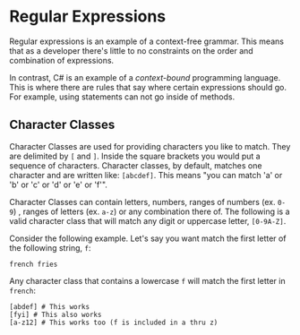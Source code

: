 # Regular Expressions

Regular expressions is an example of a context-free grammar. This means that as a developer there's little to no constraints on the order and combination of expressions.

In contrast, C# is an example of a *context-bound* programming language. This is where there are rules that say where certain expressions should go. For example, using statements can not go inside of methods.

## Character Classes

Character Classes are used for providing characters you like to match. They are delimited by `[` and `]`. Inside the square brackets you would put a sequence of characters. Character classes, by default, matches one character and are written like: `[abcdef]`. This means "you can match 'a' or 'b' or 'c' or 'd' or 'e' or 'f'".

Character Classes can contain letters, numbers, ranges of numbers (ex. `0-9`) , ranges of letters (ex. `a-z`) or any combination there of. The following is a valid character class that will match any digit or uppercase letter, `[0-9A-Z]`.

Consider the following example. Let's say you want match the first letter of the following string, `f`:

```
french fries
```

Any character class that contains a lowercase `f` will match the first letter in `french`:

```
[abdef] # This works
[fyi] # This also works
[a-z12] # This works too (f is included in a thru z)
```


